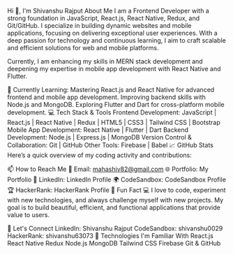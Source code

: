 Hi 👋, I'm Shivanshu Rajput
About Me
I am a Frontend Developer with a strong foundation in JavaScript, React.js, React Native, Redux, and Git/GitHub. I specialize in building dynamic websites and mobile applications, focusing on delivering exceptional user experiences. With a deep passion for technology and continuous learning, I aim to craft scalable and efficient solutions for web and mobile platforms.

Currently, I am enhancing my skills in MERN stack development and deepening my expertise in mobile app development with React Native and Flutter.

🌱 Currently Learning:
Mastering React.js and React Native for advanced frontend and mobile app development.
Improving backend skills with Node.js and MongoDB.
Exploring Flutter and Dart for cross-platform mobile development.
💻 Tech Stack & Tools
Frontend Development:
JavaScript | React.js | React Native | Redux | HTML5 | CSS3 | Tailwind CSS | Bootstrap
Mobile App Development:
React Native | Flutter | Dart
Backend Development:
Node.js | Express.js | MongoDB
Version Control & Collaboration:
Git | GitHub
Other Tools:
Firebase | Babel
📈 GitHub Stats
Here’s a quick overview of my coding activity and contributions:



📫 How to Reach Me
📧 Email: mahashiv82@gmail.com
🌐 Portfolio: My Portfolio
💼 LinkedIn: LinkedIn Profile
🌍 CodeSandbox: CodeSandbox Profile
🏆 HackerRank: HackerRank Profile
🚀 Fun Fact
💻 I love to code, experiment with new technologies, and always challenge myself with new projects. My goal is to build beautiful, efficient, and functional applications that provide value to users.

📱 Let's Connect
LinkedIn: Shivanshu Rajput
CodeSandbox: shivanshu0029
HackerRank: shivanshu63073
🔧 Technologies I'm Familiar With
React.js
React Native
Redux
Node.js
MongoDB
Tailwind CSS
Firebase
Git & GitHub

